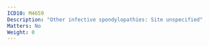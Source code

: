 ```yaml
---
ICD10: M4659
Description: "Other infective spondylopathies: Site unspecified"
Matters: No
Weight: 0
---
```

